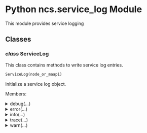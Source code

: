 # Python ncs.service_log Module

This module provides service logging

## Classes

### _class_ **ServiceLog**

This class contains methods to write service log entries.

```python
ServiceLog(node_or_maapi)
```

Initialize a service log object.

Members:

<details>

<summary>debug(...)</summary>

Method:

```python
debug(self, path, msg, type)
```

Log a debug message.

</details>

<details>

<summary>error(...)</summary>

Method:

```python
error(self, path, msg, type)
```

Log an error message.

</details>

<details>

<summary>info(...)</summary>

Method:

```python
info(self, path, msg, type)
```

Log an information message.

</details>

<details>

<summary>trace(...)</summary>

Method:

```python
trace(self, path, msg, type)
```

Log a trace message.

</details>

<details>

<summary>warn(...)</summary>

Method:

```python
warn(self, path, msg, type)
```

Log an warning message.

</details>

